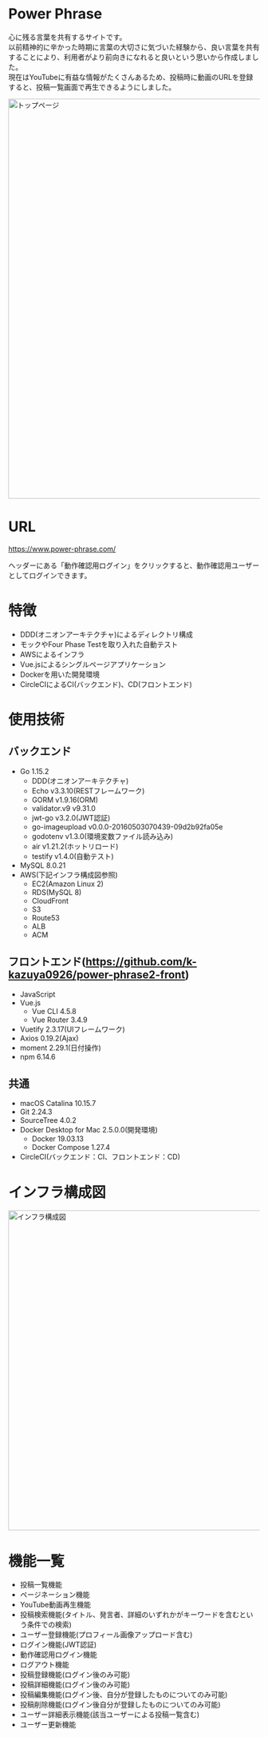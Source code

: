# Power Phrase

心に残る言葉を共有するサイトです。  
以前精神的に辛かった時期に言葉の大切さに気づいた経験から、良い言葉を共有することにより、利用者がより前向きになれると良いという思いから作成しました。  
現在はYouTubeに有益な情報がたくさんあるため、投稿時に動画のURLを登録すると、投稿一覧画面で再生できるようにしました。  

<img width="800px" alt="トップページ" src="https://user-images.githubusercontent.com/61341861/99197759-c9154b80-27d7-11eb-8df9-e8270f7ae053.png">

# URL

https://www.power-phrase.com/

ヘッダーにある「動作確認用ログイン」をクリックすると、動作確認用ユーザーとしてログインできます。

# 特徴

- DDD(オニオンアーキテクチャ)によるディレクトリ構成
- モックやFour Phase Testを取り入れた自動テスト
- AWSによるインフラ
- Vue.jsによるシングルページアプリケーション
- Dockerを用いた開発環境
- CircleCIによるCI(バックエンド)、CD(フロントエンド)

# 使用技術
## バックエンド

- Go 1.15.2
    - DDD(オニオンアーキテクチャ)
    - Echo v3.3.10(RESTフレームワーク)
    - GORM v1.9.16(ORM)
    - validator.v9 v9.31.0
    - jwt-go v3.2.0(JWT認証)
    - go-imageupload v0.0.0-20160503070439-09d2b92fa05e
    - godotenv v1.3.0(環境変数ファイル読み込み)
    - air v1.21.2(ホットリロード)
    - testify v1.4.0(自動テスト)
- MySQL 8.0.21
- AWS(下記インフラ構成図参照)
    - EC2(Amazon Linux 2)
    - RDS(MySQL 8)
    - CloudFront
    - S3
    - Route53
    - ALB
    - ACM

## フロントエンド(https://github.com/k-kazuya0926/power-phrase2-front)
- JavaScript
- Vue.js
    - Vue CLI 4.5.8
    - Vue Router 3.4.9
- Vuetify 2.3.17(UIフレームワーク)
- Axios 0.19.2(Ajax)
- moment 2.29.1(日付操作)
- npm 6.14.6

## 共通
- macOS Catalina 10.15.7
- Git 2.24.3
- SourceTree 4.0.2
- Docker Desktop for Mac 2.5.0.0(開発環境)
    - Docker 19.03.13
    - Docker Compose 1.27.4
- CircleCI(バックエンド：CI、フロントエンド：CD)

# インフラ構成図

<img width="640px" alt="インフラ構成図" src="https://user-images.githubusercontent.com/61341861/99450799-9b114200-2964-11eb-8e0c-e55f69b71c9f.png">

# 機能一覧

- 投稿一覧機能
- ページネーション機能
- YouTube動画再生機能
- 投稿検索機能(タイトル、発言者、詳細のいずれかがキーワードを含むという条件での検索)
- ユーザー登録機能(プロフィール画像アップロード含む)
- ログイン機能(JWT認証)
- 動作確認用ログイン機能
- ログアウト機能
- 投稿登録機能(ログイン後のみ可能)
- 投稿詳細機能(ログイン後のみ可能)
- 投稿編集機能(ログイン後、自分が登録したものについてのみ可能)
- 投稿削除機能(ログイン後自分が登録したものについてのみ可能)
- ユーザー詳細表示機能(該当ユーザーによる投稿一覧含む)
- ユーザー更新機能

